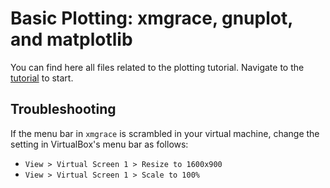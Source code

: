 # Basic Plotting: xmgrace, gnuplot, and matplotlib

You can find here all files related to the plotting tutorial. Navigate to the [tutorial](plotting_tutorial.ipynb) to start.

## Troubleshooting

If the menu bar in `xmgrace` is scrambled in your virtual machine, change the setting in VirtualBox's menu bar as follows:
* `View > Virtual Screen 1 > Resize to 1600x900`
* `View > Virtual Screen 1 > Scale to 100%`